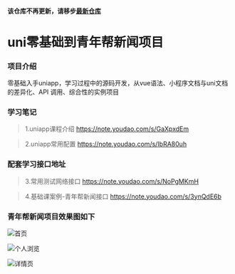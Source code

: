 #### 该仓库不再更新，请移步[最新仓库](https://gitee.com/qingnian8/uniall/tree/master/uniappBase)

# uni零基础到青年帮新闻项目

### 项目介绍

零基础入手uniapp，学习过程中的源码开发，从vue语法、小程序文档与uni文档的差异化、API 调用、综合性的实例项目

### 学习笔记

> 1.uniapp课程介绍
> https://note.youdao.com/s/GaXpxdEm

> 2.uniapp常用配置
> https://note.youdao.com/s/IbRA80uh

### 配套学习接口地址

> 3.常用测试网络接口
> https://note.youdao.com/s/NoPgMKmH

> 4.基础课案例-青年帮新闻接口
> https://note.youdao.com/s/3ynQdE6b

### 青年帮新闻项目效果图如下

![首页](%E6%95%88%E6%9E%9C%E5%9B%BE/%E9%A6%96%E9%A1%B5.jpg)

![个人浏览](%E6%95%88%E6%9E%9C%E5%9B%BE/%E4%B8%AA%E4%BA%BA.jpg)

![详情页](%E6%95%88%E6%9E%9C%E5%9B%BE/%E8%AF%A6%E6%83%85.jpg)
